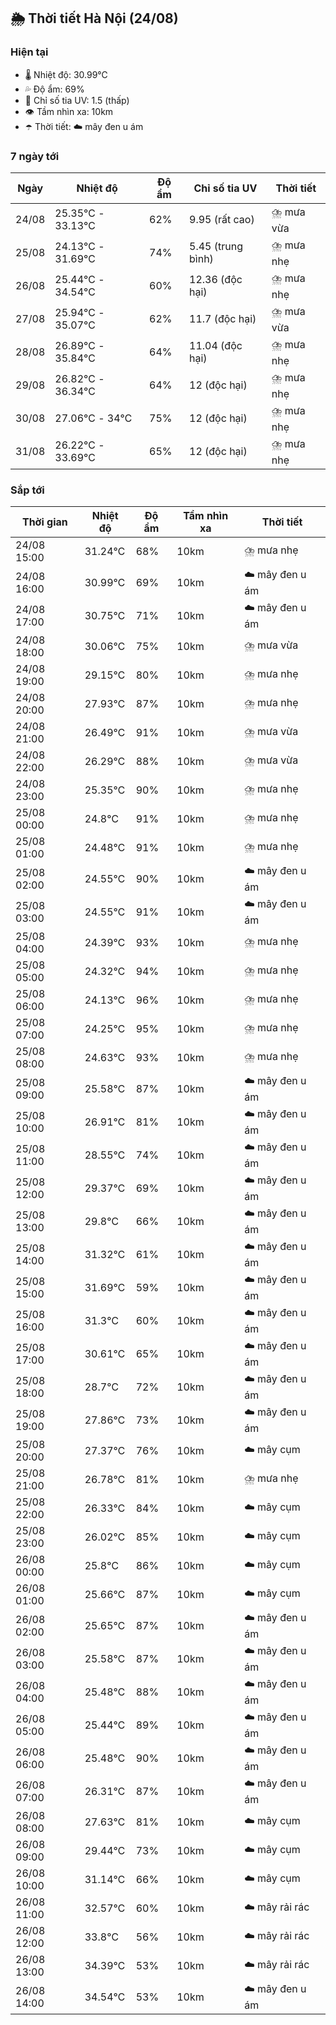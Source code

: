 ## 🌦️ Thời tiết Hà Nội (24/08)

### Hiện tại

- 🌡️ Nhiệt độ: 30.99℃
- 💦 Độ ẩm: 69%
- 🌟 Chỉ số tia UV: 1.5 (thấp)
- 👁️ Tầm nhìn xa: 10km
- ☂️ Thời tiết: ☁️ mây đen u ám

### 7 ngày tới

| Ngày | Nhiệt độ | Độ ẩm | Chỉ số tia UV | Thời tiết |
| --- | --- | --- | --- | --- |
| 24/08 | 25.35℃ - 33.13℃ | 62% | 9.95 (rất cao) | ⛈️ mưa vừa |
| 25/08 | 24.13℃ - 31.69℃ | 74% | 5.45 (trung bình) | ⛈️ mưa nhẹ |
| 26/08 | 25.44℃ - 34.54℃ | 60% | 12.36 (độc hại) | ⛈️ mưa nhẹ |
| 27/08 | 25.94℃ - 35.07℃ | 62% | 11.7 (độc hại) | ⛈️ mưa vừa |
| 28/08 | 26.89℃ - 35.84℃ | 64% | 11.04 (độc hại) | ⛈️ mưa nhẹ |
| 29/08 | 26.82℃ - 36.34℃ | 64% | 12 (độc hại) | ⛈️ mưa nhẹ |
| 30/08 | 27.06℃ - 34℃ | 75% | 12 (độc hại) | ⛈️ mưa nhẹ |
| 31/08 | 26.22℃ - 33.69℃ | 65% | 12 (độc hại) | ⛈️ mưa nhẹ |

### Sắp tới

| Thời gian | Nhiệt độ | Độ ẩm | Tầm nhìn xa | Thời tiết |
| --- | --- | --- | --- | --- |
| 24/08 15:00 | 31.24℃ | 68% | 10km | ⛈️ mưa nhẹ |
| 24/08 16:00 | 30.99℃ | 69% | 10km | ☁️ mây đen u ám |
| 24/08 17:00 | 30.75℃ | 71% | 10km | ☁️ mây đen u ám |
| 24/08 18:00 | 30.06℃ | 75% | 10km | ⛈️ mưa vừa |
| 24/08 19:00 | 29.15℃ | 80% | 10km | ⛈️ mưa nhẹ |
| 24/08 20:00 | 27.93℃ | 87% | 10km | ⛈️ mưa nhẹ |
| 24/08 21:00 | 26.49℃ | 91% | 10km | ⛈️ mưa vừa |
| 24/08 22:00 | 26.29℃ | 88% | 10km | ⛈️ mưa vừa |
| 24/08 23:00 | 25.35℃ | 90% | 10km | ⛈️ mưa nhẹ |
| 25/08 00:00 | 24.8℃ | 91% | 10km | ⛈️ mưa nhẹ |
| 25/08 01:00 | 24.48℃ | 91% | 10km | ⛈️ mưa nhẹ |
| 25/08 02:00 | 24.55℃ | 90% | 10km | ☁️ mây đen u ám |
| 25/08 03:00 | 24.55℃ | 91% | 10km | ☁️ mây đen u ám |
| 25/08 04:00 | 24.39℃ | 93% | 10km | ⛈️ mưa nhẹ |
| 25/08 05:00 | 24.32℃ | 94% | 10km | ⛈️ mưa nhẹ |
| 25/08 06:00 | 24.13℃ | 96% | 10km | ⛈️ mưa nhẹ |
| 25/08 07:00 | 24.25℃ | 95% | 10km | ⛈️ mưa nhẹ |
| 25/08 08:00 | 24.63℃ | 93% | 10km | ⛈️ mưa nhẹ |
| 25/08 09:00 | 25.58℃ | 87% | 10km | ☁️ mây đen u ám |
| 25/08 10:00 | 26.91℃ | 81% | 10km | ☁️ mây đen u ám |
| 25/08 11:00 | 28.55℃ | 74% | 10km | ☁️ mây đen u ám |
| 25/08 12:00 | 29.37℃ | 69% | 10km | ☁️ mây đen u ám |
| 25/08 13:00 | 29.8℃ | 66% | 10km | ☁️ mây đen u ám |
| 25/08 14:00 | 31.32℃ | 61% | 10km | ☁️ mây đen u ám |
| 25/08 15:00 | 31.69℃ | 59% | 10km | ☁️ mây đen u ám |
| 25/08 16:00 | 31.3℃ | 60% | 10km | ☁️ mây đen u ám |
| 25/08 17:00 | 30.61℃ | 65% | 10km | ☁️ mây đen u ám |
| 25/08 18:00 | 28.7℃ | 72% | 10km | ☁️ mây đen u ám |
| 25/08 19:00 | 27.86℃ | 73% | 10km | ☁️ mây đen u ám |
| 25/08 20:00 | 27.37℃ | 76% | 10km | ☁️ mây cụm |
| 25/08 21:00 | 26.78℃ | 81% | 10km | ⛈️ mưa nhẹ |
| 25/08 22:00 | 26.33℃ | 84% | 10km | ☁️ mây cụm |
| 25/08 23:00 | 26.02℃ | 85% | 10km | ☁️ mây cụm |
| 26/08 00:00 | 25.8℃ | 86% | 10km | ☁️ mây cụm |
| 26/08 01:00 | 25.66℃ | 87% | 10km | ☁️ mây cụm |
| 26/08 02:00 | 25.65℃ | 87% | 10km | ☁️ mây đen u ám |
| 26/08 03:00 | 25.58℃ | 87% | 10km | ☁️ mây đen u ám |
| 26/08 04:00 | 25.48℃ | 88% | 10km | ☁️ mây đen u ám |
| 26/08 05:00 | 25.44℃ | 89% | 10km | ☁️ mây đen u ám |
| 26/08 06:00 | 25.48℃ | 90% | 10km | ☁️ mây đen u ám |
| 26/08 07:00 | 26.31℃ | 87% | 10km | ☁️ mây đen u ám |
| 26/08 08:00 | 27.63℃ | 81% | 10km | ☁️ mây cụm |
| 26/08 09:00 | 29.44℃ | 73% | 10km | ☁️ mây cụm |
| 26/08 10:00 | 31.14℃ | 66% | 10km | ☁️ mây cụm |
| 26/08 11:00 | 32.57℃ | 60% | 10km | ☁️ mây rải rác |
| 26/08 12:00 | 33.8℃ | 56% | 10km | ☁️ mây rải rác |
| 26/08 13:00 | 34.39℃ | 53% | 10km | ☁️ mây rải rác |
| 26/08 14:00 | 34.54℃ | 53% | 10km | ☁️ mây đen u ám |
